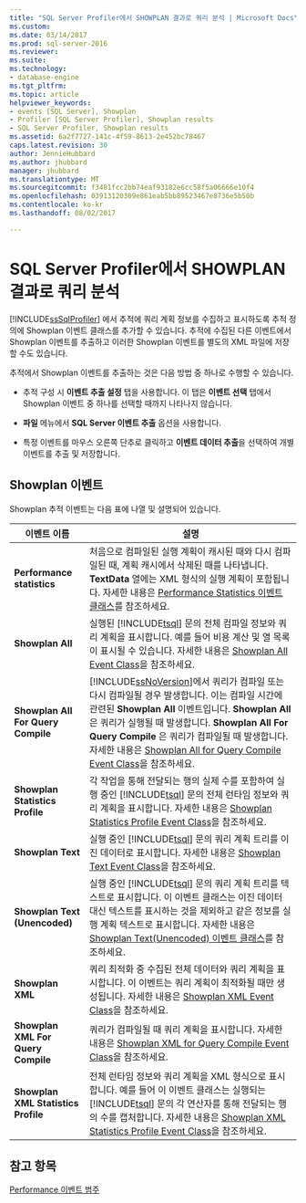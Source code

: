 ```yaml
---
title: "SQL Server Profiler에서 SHOWPLAN 결과로 쿼리 분석 | Microsoft Docs"
ms.custom: 
ms.date: 03/14/2017
ms.prod: sql-server-2016
ms.reviewer: 
ms.suite: 
ms.technology:
- database-engine
ms.tgt_pltfrm: 
ms.topic: article
helpviewer_keywords:
- events [SQL Server], Showplan
- Profiler [SQL Server Profiler], Showplan results
- SQL Server Profiler, Showplan results
ms.assetid: 6a2f7727-141c-4f59-8613-2e452bc78467
caps.latest.revision: 30
author: JennieHubbard
ms.author: jhubbard
manager: jhubbard
ms.translationtype: MT
ms.sourcegitcommit: f3481fcc2bb74eaf93182e6cc58f5a06666e10f4
ms.openlocfilehash: 03913120309e861eab5bb89523467e8736e5b50b
ms.contentlocale: ko-kr
ms.lasthandoff: 08/02/2017

---
```

# <a name="analyze-queries-with-showplan-results-in-sql-server-profiler"></a>SQL Server Profiler에서 SHOWPLAN 결과로 쿼리 분석
  [!INCLUDE[ssSqlProfiler](../../includes/sssqlprofiler-md.md)] 에서 추적에 쿼리 계획 정보를 수집하고 표시하도록 추적 정의에 Showplan 이벤트 클래스를 추가할 수 있습니다. 추적에 수집된 다른 이벤트에서 Showplan 이벤트를 추출하고 이러한 Showplan 이벤트를 별도의 XML 파일에 저장할 수도 있습니다.  
  
 추적에서 Showplan 이벤트를 추출하는 것은 다음 방법 중 하나로 수행할 수 있습니다.  
  
-   추적 구성 시 **이벤트 추출 설정** 탭을 사용합니다. 이 탭은 **이벤트 선택** 탭에서 Showplan 이벤트 중 하나를 선택할 때까지 나타나지 않습니다.  
  
-   **파일** 메뉴에서 **SQL Server 이벤트 추출** 옵션을 사용합니다.  
  
-   특정 이벤트를 마우스 오른쪽 단추로 클릭하고 **이벤트 데이터 추출**을 선택하여 개별 이벤트를 추출 및 저장합니다.  
  
## <a name="showplan-events"></a>Showplan 이벤트  
 Showplan 추적 이벤트는 다음 표에 나열 및 설명되어 있습니다.  
  
|이벤트 이름|설명|  
|----------------|-----------------|  
|**Performance statistics**|처음으로 컴파일된 실행 계획이 캐시된 때와 다시 컴파일된 때, 계획 캐시에서 삭제된 때를 나타냅니다. **TextData** 열에는 XML 형식의 실행 계획이 포함됩니다. 자세한 내용은 [Performance Statistics 이벤트 클래스](../../relational-databases/event-classes/performance-statistics-event-class.md)를 참조하세요.|  
|**Showplan All**|실행된 [!INCLUDE[tsql](../../includes/tsql-md.md)] 문의 전체 컴파일 정보와 쿼리 계획을 표시합니다. 예를 들어 비용 계산 및 열 목록이 표시될 수 있습니다. 자세한 내용은 [Showplan All Event Class](../../relational-databases/event-classes/showplan-all-event-class.md)을 참조하세요.|  
|**Showplan All For Query Compile**|[!INCLUDE[ssNoVersion](../../includes/ssnoversion-md.md)]에서 쿼리가 컴파일 또는 다시 컴파일될 경우 발생합니다. 이는 컴파일 시간에 관련된 **Showplan All** 이벤트입니다. **Showplan All** 은 쿼리가 실행될 때 발생합니다. **Showplan All For Query Compile** 은 쿼리가 컴파일될 때 발생합니다. 자세한 내용은 [Showplan All for Query Compile Event Class](../../relational-databases/event-classes/showplan-all-for-query-compile-event-class.md)을 참조하세요.|  
|**Showplan Statistics Profile**|각 작업을 통해 전달되는 행의 실제 수를 포함하여 실행 중인 [!INCLUDE[tsql](../../includes/tsql-md.md)] 문의 전체 런타임 정보와 쿼리 계획을 표시합니다. 자세한 내용은 [Showplan Statistics Profile Event Class](../../relational-databases/event-classes/showplan-statistics-profile-event-class.md)을 참조하세요.|  
|**Showplan Text**|실행 중인 [!INCLUDE[tsql](../../includes/tsql-md.md)] 문의 쿼리 계획 트리를 이진 데이터로 표시합니다. 자세한 내용은 [Showplan Text Event Class](../../relational-databases/event-classes/showplan-text-event-class.md)을 참조하세요.|  
|**Showplan Text (Unencoded)**|실행 중인 [!INCLUDE[tsql](../../includes/tsql-md.md)] 문의 쿼리 계획 트리를 텍스트로 표시합니다. 이 이벤트 클래스는 이진 데이터 대신 텍스트를 표시하는 것을 제외하고 같은 정보를 실행 계획 텍스트로 표시합니다. 자세한 내용은 [Showplan Text&#40;Unencoded&#41; 이벤트 클래스](../../relational-databases/event-classes/showplan-text-unencoded-event-class.md)를 참조하세요.|  
|**Showplan XML**|쿼리 최적화 중 수집된 전체 데이터와 쿼리 계획을 표시합니다. 이 이벤트는 쿼리 계획이 최적화될 때만 생성됩니다. 자세한 내용은 [Showplan XML Event Class](../../relational-databases/event-classes/showplan-xml-event-class.md)을 참조하세요.|  
|**Showplan XML For Query Compile**|쿼리가 컴파일될 때 쿼리 계획을 표시합니다. 자세한 내용은 [Showplan XML for Query Compile Event Class](../../relational-databases/event-classes/showplan-xml-for-query-compile-event-class.md)을 참조하세요.|  
|**Showplan XML Statistics Profile**|전체 런타임 정보와 쿼리 계획을 XML 형식으로 표시합니다. 예를 들어 이 이벤트 클래스는 실행되는 [!INCLUDE[tsql](../../includes/tsql-md.md)] 문의 각 연산자를 통해 전달되는 행의 수를 캡처합니다. 자세한 내용은 [Showplan XML Statistics Profile Event Class](../../relational-databases/event-classes/showplan-xml-statistics-profile-event-class.md)을 참조하세요.|  
  
## <a name="see-also"></a>참고 항목  
 [Performance 이벤트 범주](../../relational-databases/event-classes/performance-event-category.md)  
  
  
